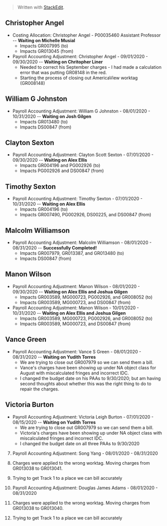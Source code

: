 


> Written with [StackEdit](https://stackedit.io/).

## Christopher Angel 
-  Costing Allocation: Christopher Angel - P00035460 Assistant Professor -- **Waiting on Michelle Musial**
	-  Impacts GR007995 (to)
	-  Impacts GR013045 (from)
- Payroll Accounting Adjustment: Christopher Angel - 09/01/2020 - 09/30/2020 -- **Waiting on Chritopher Liner**
	-  Needed to correct his September charges - I had made a calculation error that was putting GR08148 in the red.
	-  Starting the process of closing out AmericaView worktag (GR008148)

## William G Johnston 
- Payroll Accounting Adjustment: William G Johnston - 08/01/2020 - 10/31/2020 -- **Waiting on Josh Gilgen**
	- Impacts GR013480 (to)
	- Impacts DS00847 (from)

## Clayton Sexton
- Payroll Accounting Adjustment: Clayton Scott Sexton - 07/01/2020 - 09/30/2020 -- **Waiting on Alex Ellis**
	- Impacts GR004196 and PG002926  (to)
	- Impacts PG002926 and DS00847 (from)

## Timothy Sexton
- Payroll Accounting Adjustment: Timothy Sexton - 07/01/2020 - 10/31/2020 -- **Waiting on Alex Ellis**
	- Impacts GR004196 (to)
	- Impacts GR007490, PG002926, DS00225, and DS00847 (from)

## Malcolm Williamson
- Payroll Accounting Adjustment: Malcolm Williamson - 08/01/2020 - 08/31/2020 -- **Successfully Completed!**
	- Impacts GR007979, GR013387, and GR013480 (to)
	- Impacts DS00847 (from)

## Manon Wilson
- Payroll Accounting Adjustment: Manon Wilson - 08/01/2020 - 09/30/2020 -- **Waiting on Alex Ellis and Joshua Gilgen**
	- Impacts GR003589, MG000723, PG002926, and GR008052 (to)
	- Impacts GR003589, MG000723, and DS00847 (from)
- Payroll Accounting Adjustment: Manon Wilson - 10/01/2020 - 10/31/2020 -- **Waiting on Alex Ellis and Joshua Gilgen**
	- Impacts GR003589, MG000723, PG002926, and GR008052 (to)
	- Impacts GR003589, MG000723, and DS00847 (from)

## Vance Green
- Payroll Accounting Adjustment: Vance S Green - 08/01/2020 - 08/31/2020 -- **Waiting on Yudith Torres**
	- We are trying to close out GR007979 so we can send them a bill.
	-  Vance's charges have been showing up under NA object class for August with miscalculated fringes and incorrect IDC.
	-  I changed the budget date on his PAAs to 9/30/2020; but am having second thoughts about whether this was the right thing to do to repair the charges.

## Victoria Burton
- Payroll Accounting Adjustment: Victoria Leigh Burton - 07/01/2020 - 08/15/2020 -- **Waiting on Yudith Torres**
	- We are trying to close out GR007979 so we can send them a bill.
	- Victoria's charges have been showing up under NA object class with miscalculated fringes and incorrect IDC.
	- I changed the budget date on all three PAAs to 9/30/2020







7.  Payroll Accounting Adjustment: Song Yang - 08/01/2020 - 08/31/2020

8.  Charges were applied to the wrong worktag. Moving charges from GR013038 to GR013041.
9.  Trying to get Track 1 to a place we can bill accurately

10.  Payroll Accounting Adjustment: Douglas James Adams - 08/01/2020 - 08/31/2020

11.  Charges were applied to the wrong worktag. Moving charges from GR013038 to GR013040.
12.  Trying to get Track 1 to a place we can bill accurately





<!--stackedit_data:
eyJoaXN0b3J5IjpbLTY4NjUzODU5Nl19
-->